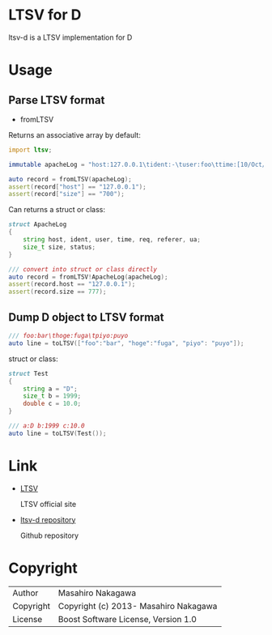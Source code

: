 # LTSV for D

ltsv-d is a LTSV implementation for D

# Usage

## Parse LTSV format

* fromLTSV

Returns an associative array by default:

```d
import ltsv;

immutable apacheLog = "host:127.0.0.1\tident:-\tuser:foo\ttime:[10/Oct/2000:13:55:36 -0700]\treq:GET /apache.gif HTTP/1.0\tstatus:200\tsize:777\treferer:http://www.example.com/start.html\tua:Mozilla/4.08 [en] (Win98; I ;Nav)";

auto record = fromLTSV(apacheLog);
assert(record["host"] == "127.0.0.1");
assert(record["size"] == "700");
```

Can returns a struct or class:

```d
struct ApacheLog
{
    string host, ident, user, time, req, referer, ua;
    size_t size, status;
}

/// convert into struct or class directly
auto record = fromLTSV!ApacheLog(apacheLog);
assert(record.host == "127.0.0.1");
assert(record.size == 777);
```

## Dump D object to LTSV format

```d
/// foo:bar\thoge:fuga\tpiyo:puyo
auto line = toLTSV(["foo":"bar", "hoge":"fuga", "piyo": "puyo"]);
```

struct or class:

```d
struct Test
{
    string a = "D";
    size_t b = 1999;
    double c = 10.0;
}

/// a:D b:1999 c:10.0
auto line = toLTSV(Test());
```

# Link

* [LTSV](http://ltsv.org/)

  LTSV official site

* [ltsv-d repository](https://github.com/repeatedly/ltsv-d)

  Github repository

# Copyright

<table>
  <tr>
    <td>Author</td><td>Masahiro Nakagawa <repeatedly@gmail.com></td>
  </tr>
  <tr>
    <td>Copyright</td><td>Copyright (c) 2013- Masahiro Nakagawa</td>
  </tr>
  <tr>
    <td>License</td><td>Boost Software License, Version 1.0</td>
  </tr>
</table>
